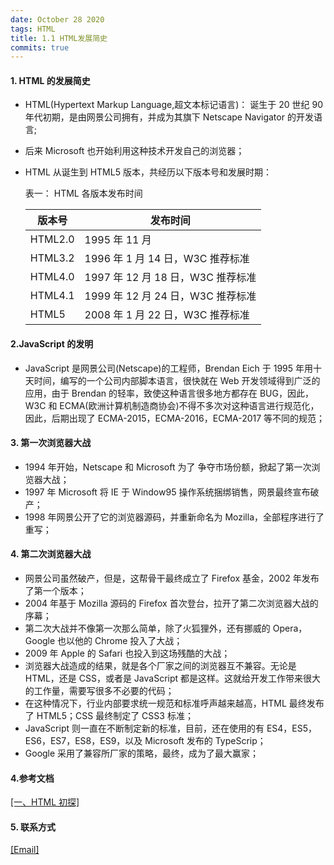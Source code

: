 ```yaml
---
date: October 28 2020
tags: HTML
title: 1.1 HTML发展简史
commits: true
---
```


#### 1. HTML 的发展简史

- HTML(Hypertext Markup Language,超文本标记语言)： 诞生于 20 世纪 90 年代初期，是由网景公司拥有，并成为其旗下 Netscape Navigator 的开发语言;

- 后来 Microsoft 也开始利用这种技术开发自己的浏览器；

- HTML 从诞生到 HTML5 版本，共经历以下版本号和发展时期：

  表一： HTML 各版本发布时间

  | 版本号  | 发布时间                          |
  | ------- | --------------------------------- |
  | HTML2.0 | 1995 年 11 月                     |
  | HTML3.2 | 1996 年 1 月 14 日，W3C 推荐标准  |
  | HTML4.0 | 1997 年 12 月 18 日，W3C 推荐标准 |
  | HTML4.1 | 1999 年 12 月 24 日，W3C 推荐标准 |
  | HTML5   | 2008 年 1 月 22 日，W3C 推荐标准  |

#### 2.JavaScript 的发明

- JavaScript 是网景公司(Netscape)的工程师，Brendan Eich 于 1995 年用十天时间，编写的一个公司内部脚本语言，很快就在 Web 开发领域得到广泛的应用，由于 Brendan 的轻率，致使这种语言很多地方都存在 BUG，因此，W3C 和 ECMA(欧洲计算机制造商协会)不得不多次对这种语言进行规范化，因此，后期出现了 ECMA-2015，ECMA-2016，ECMA-2017 等不同的规范；

#### 3. 第一次浏览器大战

- 1994 年开始，Netscape 和 Microsoft 为了 争夺市场份额，掀起了第一次浏览器大战；
- 1997 年 Microsoft 将 IE 于 Window95 操作系统捆绑销售，网景最终宣布破产；
- 1998 年网景公开了它的浏览器源码，并重新命名为 Mozilla，全部程序进行了重写；

#### 4. 第二次浏览器大战

- 网景公司虽然破产，但是，这帮骨干最终成立了 Firefox 基金，2002 年发布了第一个版本；
- 2004 年基于 Mozilla 源码的 Firefox 首次登台，拉开了第二次浏览器大战的序幕；
- 第二次大战并不像第一次那么简单，除了火狐狸外，还有挪威的 Opera，Google 也以他的 Chrome 投入了大战；
- 2009 年 Apple 的 Safari 也投入到这场残酷的大战；
- 浏览器大战造成的结果，就是各个厂家之间的浏览器互不兼容。无论是 HTML，还是 CSS，或者是 JavaScript 都是这样。这就给开发工作带来很大的工作量，需要写很多不必要的代码；
- 在这种情况下，行业内部要求统一规范和标准呼声越来越高，HTML 最终发布了 HTML5；CSS 最终制定了 CSS3 标准；
- JavaScript 则一直在不断制定新的标准，目前，还在使用的有 ES4，ES5，ES6，ES7，ES8，ES9，以及 Microsoft 发布的 TypeScrip；
- Google 采用了兼容所厂家的策略，最终，成为了最大赢家；

#### 4.参考文档

[[一、HTML 初探]](https://web-dolphin.github.io/2020/10/28/HTML/Tutorial/%E4%B8%80%E3%80%81HTML%20%E5%88%9D%E6%8E%A2/)

#### 5. 联系方式

[[Email]](yuanmin8888@outlook.com)
